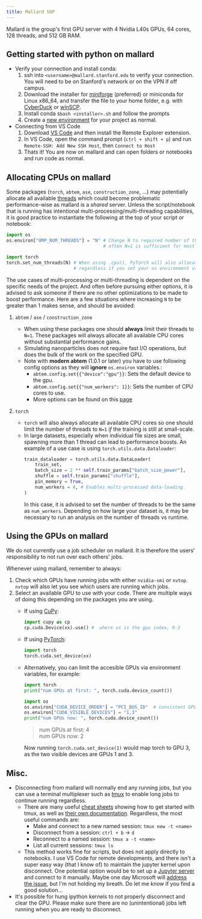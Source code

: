 ```yaml
---
title: Mallard SOP
---
```


Mallard is the group's first GPU server with 4 Nvidia L40s GPUs, 64 cores, 128 threads, and 512 GB RAM. 

## Getting started with python on mallard
- Verify your connection and install conda:
    1. ssh into `<username>@mallard.stanford.edu` to verify your connection. You will need to be on Stanford's network or on the VPN if off campus.
    2. Download the installer for [miniforge](https://conda-forge.org/download/) (preferred) or miniconda for Linux x86_64, and transfer the file to your home folder, e.g. with [CyberDuck](https://cyberduck.io/) or [winSCP](https://winscp.net/eng/index.php).
    3. Install conda `$bash <installer>.sh` and follow the prompts
    4. Create a [new environment](https://docs.conda.io/projects/conda/en/latest/user-guide/tasks/manage-environments.html) for your project as normal.
- Connecting from VS Code
    1. Download [VS Code](https://code.visualstudio.com/download) and then install the Remote Explorer extension.
    2. In VS Code, open the command prompt (`ctrl + shift + p`) and run `Remote-SSH: Add New SSH Host`, then `Connect to Host`
    3. Thats it! You are now on mallard and can open folders or notebooks and run code as normal.

## Allocating CPUs on mallard

Some packages (`torch`, `abtem`, `ase`, `construction_zone`, ...) may potentially allocate all available [threads](https://www.liquidweb.com/blog/difference-cpu-cores-thread/#h-the-difference-between-cores-vs-threads) which could become problematic performance-wise as mallard is a *shared* server. Unless the script/notebook that is running has intentional multi-processing/multi-threading capabilities, it is good practice to instantiate the following at the top of your script or notebook:

```python
import os
os.environ["OMP_NUM_THREADS"] = "N" # Change N to required number of threads, 
                                    # often N=1 is sufficient for most workloads.

import torch
torch.set_num_threads(N) # When using .cpu(), PyTorch will also allocate all cores
                         # regardless if you set your os environment variable.
```

The use cases of multi-processing or multi-threading is dependent on the specific needs of the project. And often before pursuing either options, it is advised to ask someone if there are no other optimizations to be made to boost performance. Here are a few situations where increasing `N` to be greater than 1 makes sense, and should be avoided:

1. `abtem` / `ase` / `construction_zone`
    - When using these packages one should **always** limit their threads to `N=1`. These packages will always allocate all available CPU cores without substantial performance gains. 
    - Simulating nanoparticles does not require fast I/O operations, but does the bulk of the work on the specified GPU.
    - Note with **modern abtem** (1.0.1 or later) you have to use following config options as they will **ignore** `os.environ` variables.:
        - `abtem.config.set{{"device":"gpu"}}`: Sets the default device to the gpu.
        - `abtem.config.set{{"num_workers": 1}}`: Sets the number of CPU cores to use.
        - More options can be found on this [page](https://abtem.readthedocs.io/en/latest/user_guide/walkthrough/parallelization.html#using-gpus)

2. `torch`
    - `torch` will also always allocate all available CPU cores so one should limit the number of threads to `N=1` *if* the training is still at small-scale. 
    - In large datasets, especially when individual file sizes are small, spawning more than 1 thread can lead to performance boosts. An example of a use case is using `torch.utils.data.Dataloader`:
        ```python
        train_dataloader = torch.utils.data.DataLoader(
            train_set,
            batch_size = 2 ** self.train_params["batch_size_power"],
            shuffle = self.train_params["shuffle"],
            pin_memory = True,
            num_workers = 4, # Enables multi-processed data-loading.
        )
        ```
        In this case, it is advised to set the number of threads to be the same as `num_workers`. Depending on how large your dataset is, it may be necessary to run an analysis on the number of threads vs runtime.
    

    
## Using the GPUs on mallard  
We do not currently use a job scheduler on mallard. It is therefore the users' responsibility to not run over each others' jobs.  

Whenever using mallard, remember to always: 
1. Check which GPUs have running jobs with either `nvidia-smi` or `nvtop`. `nvtop` will also let you see which users are running which jobs.
2. Select an available GPU to use with your code. There are multiple ways of doing this depending on the packages you are using.
    - If using [CuPy](https://cupy.dev/):
        ```python
        import cupy as cp
        cp.cuda.Device(xx).use() #  where xx is the gpu index, 0-3
        ```
    - If using [PyTorch](https://pytorch.org/):
        ```python
        import torch
        torch.cuda.set_device(xx)
        ```
    - Alternatively, you can limit the accesible GPUs via environment variables, for example:
        ```python
        import torch
        print("num GPUs at first: ", torch.cuda.device_count())

        import os
        os.environ["CUDA_DEVICE_ORDER"] = "PCI_BUS_ID"  # consistent GPU ordering
        os.environ["CUDA_VISIBLE_DEVICES"] = "1,3" 
        print("num GPUs now: ", torch.cuda.device_count())
        ```
        > num GPUs at first: 4  
        > num GPUs now: 2  

        Now running `torch.cuda.set_device(1)` would map torch to GPU 3, as the two visible devices are GPUs 1 and 3. 

## Misc.
- Disconnecting from mallard will normally end any running jobs, but you can use a terminal multiplexer such as [tmux](https://github.com/tmux/tmux/wiki) to enable long jobs to continue running regardless.
    - There are many useful [cheat sheets](https://is.gd/MZGSSw) showing how to get started with tmux, as well as [their own documentation](https://github.com/tmux/tmux/wiki/Getting-Started). Regardless, the most useful commands are: 
        - Make and connect to a new named session: `tmux new -t <name>`
        - Disconnect from a session: `ctrl + b` $\rightarrow$ `d`
        - Reconnect to a named session: `tmux a -t <name>`
        - List all current sessions: `tmux ls` 
    - This method works fine for scripts, but does not apply directly to notebooks. I use VS Code for remote developments, and there isn't a super easy way (that I know of) to maintain the jupyter kernel upon disconnect. One potential option would be to set up a [Jupyter server](https://github.com/microsoft/vscode-jupyter/issues/1378#issuecomment-1819466769) and connect to it manually. Maybe one day Microsoft will [address the issue](https://github.com/microsoft/vscode-jupyter/issues/3998), but I'm not holding my breath. Do let me know if you find a good solution...
- It's possible for hung ipython kernels to not properly disconnect and clear the GPU. Please make sure there are no (unintentional) jobs left running when you are ready to disconnect. 